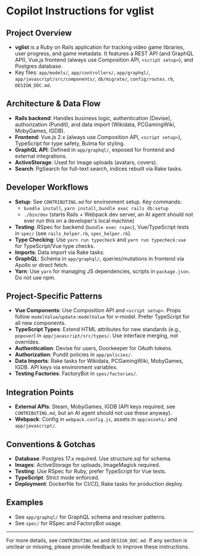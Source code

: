 # Copilot Instructions for vglist

## Project Overview
- **vglist** is a Ruby on Rails application for tracking video game libraries, user progress, and game metadata. It features a REST API (and GraphQL API), Vue.js frontend (always use Composition API, `<script setup>`), and Postgres database.
- Key files: `app/models/`, `app/controllers/`, `app/graphql/`, `app/javascript/src/components/`, `db/migrate/`, `config/routes.rb`, `DESIGN_DOC.md`.

## Architecture & Data Flow
- **Rails backend**: Handles business logic, authentication (Devise), authorization (Pundit), and data import (Wikidata, PCGamingWiki, MobyGames, IGDB).
- **Frontend**: Vue.js 2.x (always use Composition API, `<script setup>`), TypeScript for type safety, Bulma for styling.
- **GraphQL API**: Defined in `app/graphql/`, exposed for frontend and external integrations.
- **ActiveStorage**: Used for image uploads (avatars, covers).
- **Search**: PgSearch for full-text search, indices rebuilt via Rake tasks.

## Developer Workflows
- **Setup**: See `CONTRIBUTING.md` for environment setup. Key commands:
  - `bundle install`, `yarn install`, `bundle exec rails db:setup`
  - `./bin/dev` (starts Rails + Webpack dev server, an AI agent should not ever run this on a developer's local machine)
- **Testing**: RSpec for backend (`bundle exec rspec`), Vue/TypeScript tests in `spec/` (see `rails_helper.rb`, `spec_helper.rb`).
- **Type Checking**: Use `yarn run typecheck` and `yarn run typecheck:vue` for TypeScript/Vue type checks.
- **Imports**: Data import via Rake tasks.
- **GraphQL**: Schema in `app/graphql/`, queries/mutations in frontend via Apollo or direct fetch.
- **Yarn**: Use `yarn` for managing JS dependencies, scripts in `package.json`. Do not use npm.

## Project-Specific Patterns
- **Vue Components**: Use Composition API and `<script setup>`. Props follow `modelValue`/`update:modelValue` for v-model. Prefer TypeScript for all new components.
- **TypeScript Types**: Extend HTML attributes for new standards (e.g., `popover`) in `app/javascript/src/types/`. Use interface merging, not overrides.
- **Authentication**: Devise for users, Doorkeeper for OAuth tokens.
- **Authorization**: Pundit policies in `app/policies/`.
- **Data Imports**: Rake tasks for Wikidata, PCGamingWiki, MobyGames, IGDB. API keys via environment variables.
- **Testing Factories**: FactoryBot in `spec/factories/`.

## Integration Points
- **External APIs**: Steam, MobyGames, IGDB (API keys required, see `CONTRIBUTING.md`, but an AI agent should not use these anyway).
- **Webpack**: Config in `webpack.config.js`, assets in `app/assets/` and `app/javascript/`.

## Conventions & Gotchas
- **Database**: Postgres 17.x required. Use structure.sql for schema.
- **Images**: ActiveStorage for uploads, ImageMagick required.
- **Testing**: Use RSpec for Ruby, prefer TypeScript for Vue tests.
- **TypeScript**: Strict mode enforced.
- **Deployment**: Dockerfile for CI/CD, Rake tasks for production deploy.

## Examples
- See `app/graphql/` for GraphQL schema and resolver patterns.
- See `spec/` for RSpec and FactoryBot usage.

---

For more details, see `CONTRIBUTING.md` and `DESIGN_DOC.md`. If any section is unclear or missing, please provide feedback to improve these instructions.
